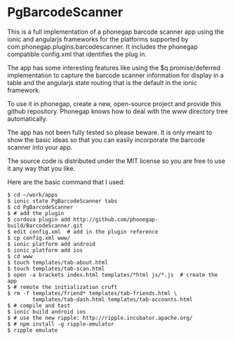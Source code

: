 PgBarcodeScanner
================

This is a full implementation of a phonegap barcode scanner app using the ionic and angularjs frameworks for the platforms supported by com.phonegap.plugins.barcodescanner. It includes the phonegap compatible config.xml that identifies the plug in.

The app has some interesting features like using the $q promise/deferred implementation to capture the barcode scanner information for display in a table and the angularjs state routing that is the default in the ionic framework.

To use it in phonegap, create a new, open-source project and provide this github repository. Phonegap knows how to deal with the www directory tree automatically.

The app has not been fully tested so please beware. It is only meant to show the basic ideas so that you can easily incorporate the barcode scanner into your app.

The source code is distributed under the MIT license so you are free to use it any way that you like.

Here are the basic command that I used:

    $ cd ~/work/apps
    $ ionic state PgBarcodeScanner tabs
    $ cd PgBarcodeScanner
    $ # add the plugin
    $ cordova plugin add http://github.com/phonegap-build/BarcodeScanner.git
    $ edit config.xml  # add in the plugin reference
    $ cp config.xml www/
    $ ionic platform add android
    $ ionic platform add ios
    $ cd www
    $ touch templates/tab-about.html
    $ touch templates/tab-scan.html
    $ open -a brackets index.html templates/*html js/*.js  # create the app
    $ # remote the initialization cruft
    $ rm -f templates/friend* templates/tab-friends.html \
            templates/tab-dash.html templates/tab-accounts.html
    $ # compile and test
    $ ionic build android ios
    $ # use the new ripple: http://ripple.incubator.apache.org/
    $ # npm install -g ripple-emulator
    $ ripple emulate
    
